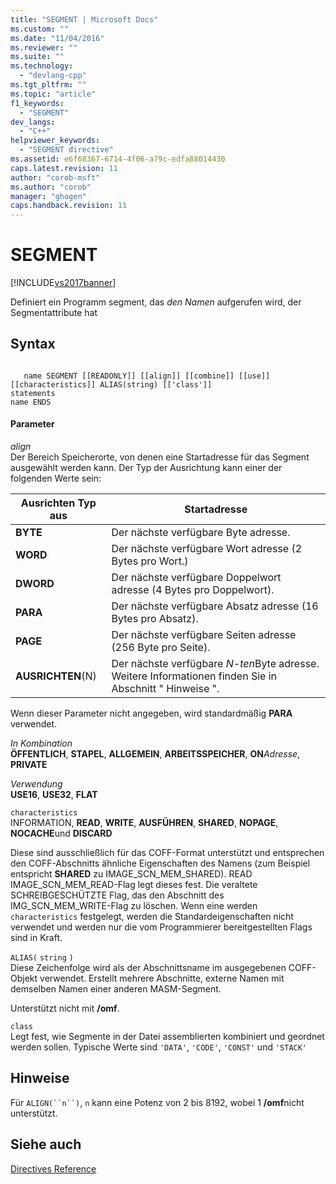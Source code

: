 ```yaml
---
title: "SEGMENT | Microsoft Docs"
ms.custom: ""
ms.date: "11/04/2016"
ms.reviewer: ""
ms.suite: ""
ms.technology: 
  - "devlang-cpp"
ms.tgt_pltfrm: ""
ms.topic: "article"
f1_keywords: 
  - "SEGMENT"
dev_langs: 
  - "C++"
helpviewer_keywords: 
  - "SEGMENT directive"
ms.assetid: e6f68367-6714-4f06-a79c-edfa88014430
caps.latest.revision: 11
author: "corob-msft"
ms.author: "corob"
manager: "ghogen"
caps.handback.revision: 11
---
```

# SEGMENT
[!INCLUDE[vs2017banner](../../assembler/inline/includes/vs2017banner.md)]

Definiert ein Programm segment, das *den Namen* aufgerufen wird, der Segmentattribute hat  
  
## Syntax  
  
```  
  
   name SEGMENT [[READONLY]] [[align]] [[combine]] [[use]] [[characteristics]] ALIAS(string) [['class']]  
statements  
name ENDS  
```  
  
#### Parameter  
 *align*  
 Der Bereich Speicherorte, von denen eine Startadresse für das Segment ausgewählt werden kann.  Der Typ der Ausrichtung kann einer der folgenden Werte sein:  
  
|Ausrichten Typ aus|Startadresse|  
|------------------------|------------------|  
|**BYTE**|Der nächste verfügbare Byte adresse.|  
|**WORD**|Der nächste verfügbare Wort adresse \(2 Bytes pro Wort.\)|  
|**DWORD**|Der nächste verfügbare Doppelwort adresse \(4 Bytes pro Doppelwort\).|  
|**PARA**|Der nächste verfügbare Absatz adresse \(16 Bytes pro Absatz\).|  
|**PAGE**|Der nächste verfügbare Seiten adresse \(256 Byte pro Seite\).|  
|**AUSRICHTEN**\(N\)|Der nächste verfügbare *N\-ten*Byte adresse.  Weitere Informationen finden Sie in Abschnitt " Hinweise ".|  
  
 Wenn dieser Parameter nicht angegeben, wird standardmäßig **PARA** verwendet.  
  
 *In Kombination*  
 **ÖFFENTLICH**, **STAPEL**, **ALLGEMEIN**, **ARBEITSSPEICHER**, **ON***Adresse*, **PRIVATE**  
  
 *Verwendung*  
 **USE16**, **USE32**, **FLAT**  
  
 `characteristics`  
 INFORMATION, **READ**, **WRITE**, **AUSFÜHREN**, **SHARED**, **NOPAGE**, **NOCACHE**und **DISCARD**  
  
 Diese sind ausschließlich für das COFF\-Format unterstützt und entsprechen den COFF\-Abschnitts ähnliche Eigenschaften des Namens \(zum Beispiel entspricht **SHARED** zu IMAGE\_SCN\_MEM\_SHARED\).  READ IMAGE\_SCN\_MEM\_READ\-Flag legt dieses fest.  Die veraltete SCHREIBGESCHÜTZTE Flag, das den Abschnitt des IMG\_SCN\_MEM\_WRITE\-Flag zu löschen.  Wenn eine werden `characteristics` festgelegt, werden die Standardeigenschaften nicht verwendet und werden nur die vom Programmierer bereitgestellten Flags sind in Kraft.  
  
 `ALIAS(` `string` `)`  
 Diese Zeichenfolge wird als der Abschnittsname im ausgegebenen COFF\-Objekt verwendet.  Erstellt mehrere Abschnitte, externe Namen mit demselben Namen einer anderen MASM\-Segment.  
  
 Unterstützt nicht mit **\/omf**.  
  
 `class`  
 Legt fest, wie Segmente in der Datei assemblierten kombiniert und geordnet werden sollen.  Typische Werte sind `'DATA'`, `'CODE'`, `'CONST'` und `'STACK'`  
  
## Hinweise  
 Für `ALIGN(``n``)`, `n` kann eine Potenz von 2 bis 8192, wobei 1 **\/omf**nicht unterstützt.  
  
## Siehe auch  
 [Directives Reference](../../assembler/masm/directives-reference.md)